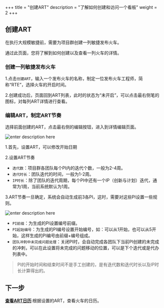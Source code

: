 ﻿+++
title = "创建ART"
description = "了解如何创建和访问一个看板"
weight = 2
+++

## 创建ART
    
在执行大规模敏捷前，需要为项目群创建一列敏捷发布火车。

通过此页面，您将了解到如何创建以及查看一列火车的详情。

### 创建一列敏捷发布火车

1.点击`创建ART`，输入一个发布火车的名称，制定一位发布火车工程师，简称“RTE”，选择火车的开启时间。

2.创建成功后，页面回到ART列表，此时的状态为“未开启”，可以点击最右侧笔的图标，对每列ART详情进行查看。


### 编辑ART，制定ART节奏

选择前面创建的ART，点击最右侧的编辑按钮，进入到详情编辑页面。

![enter description here](/docs/user-guide/safe/setup/ART-setup/img/create_art_1.png)

1.首先，设置ART，可以修改开始日期

2.设置ART节奏

- `迭代数`：项目群各团队每个PI内的迭代个数，一般为2-4周。
- `迭代时长`：团队迭代的时间，一般为1-2周。
- `IP时长`：除了团队的迭代周期，每个PI中还有一个IP（创新与计划）迭代，通常为1周，当前系统默认为1周。

3.ART节奏一旦确定，系统会自动生成前3各PI，这时，需要对这些PI设置一些规则。

![enter description here](/docs/user-guide/safe/setup/ART-setup/img/create_art_2.png)

- `PI前缀`：为生成的PI设置编号前缀。
- `PI起始编号`：为生成的PI编号设置开始编号，如：可以从1开始，也可以从5开始，这样生成的PI编号由前缀+编号组成。
- `团队冲刺中未完成问题处理`：关闭PI时，会自动完成各团队下当前PI创建的未完成的冲刺，可以在此设置将未完成的问题移动的位置，可以是下个迭代或是代办列表中。

<blockquote class="note">
PI的开始时间和结束时间不是手工创建的，是有迭代数和迭代时长以及IP时长计算得出的。
</blockquote>


## 下一步

[**查看ART日历**](../../../art-calendar):根据设置的ART，查看火车的日历。


